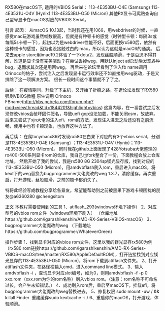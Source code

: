 RX580在macOS下, 适用的VBIOS Serial：
			113-4E353BU-O4E (Samsung) 
			113-4E3531U-O4V (Hynix)
			113-4E353BU-O50 (Micron)
其他RX显卡可爬贴查询自己型号显卡在macOS对应的VBIOS Serial。

引言
起因：
从macOS 10.13起，当时我还在用1066，用webdriver的时候，一直感觉mac玩游戏虽然帧数很高，但就是有种顿卡的感觉（时钟型卡顿：每隔3s或每隔5s卡顿一下），起初以为是webdriver性能不好，后面更换rx580后，依然有这种顿卡的感觉，因为也没接触过白的imac，所以认为这就是macOS的通病。
后来去apple store用imac19.2体验了一下dota2，发现丝般顺滑，于是百思不得其解，难道是显卡没有完美驱动？在尝试丢掉weg，用默认inject ati启动后发现各种bug，退而求其次还是用回weg。
再后来在论坛里看到了注入fb name调用Orinoco的帖子，尝试注入之后发现显卡运行效率还不如直接用weg驱动，于是又排除了这一项解决方案。
很长一段时间这个事情就不了了之。

后续：
在疫情期间，升级了下主机，又开始了折腾之路，在逛论坛发现了RX580强刷VBIOS教程 原生调用 Orinoco FBname(http://bbs.pcbeta.com/forum.php?mod=viewthread&tid=1844201&highlight=vbios)
这篇内容，在一番尝试之后发现修改vbios会破坏固件签名，导致uefi gop没法加载，不能关闭csm，故放弃。
后来又尝试了xjn大佬的注入efi、rom的方法，发现注入进去之后还没有之前流畅，使用中也有卡顿现象，也放弃这种方法了。

再后续：
在爬tonymacx86时发现rx580在白果下对应的有3个vbios serial，分别是113-4E353BU-O4E (Samsung) ；113-4E3531U-O4V (Hynix)；113-4E353BU-O50 (Micron)。
同时我在github上面发现了428Yotsuba大佬整理的rx400-500系列显卡rom的仓库，我自己也fork整合了一份，下面教程会放上仓库地址。
然后开始了我的尝试，我是rx580 8G 2304sp镁光显存版，找到对应的113-4E353BU-O50 (Micron)，用amdvbflash刷入rom，重启进入macOS，将kext下的weg替换为bugprogrammer大佬魔改的weg 1.3.7，清除缓存，再次重启，打开游戏，丝般顺滑，之前的顿卡都消失了。

特将此经验写成教程分享给各景友，希望能帮助到之前被黑果下游戏卡顿困扰的朋友@a6360280 @chengsitom

正文
本教程需要使用到的工具
1、atiflash_293(windows环境下操作）
2、对应型号的vbios rom文件（windows环境下刷入）
（仓库地址https://github.com/igarashikenshin/AMD-RX-Series-VBIOS-macOS）
3、bugprogrammer大佬魔改的weg
（下载地址https://github.com/bugprogrammer/WhateverGreen）

操作步骤
1、找到显卡对应的vbios rom文件，这里以我的镁光显存rx580为例（rx580 rom链接https://github.com/igarashikenshin/AMD-RX-Series-VBIOS-macOS/tree/master/RX580/AppleDefaultROM），打开链接找到对应镁光显存的113-4E353BU-O50 (Micron)，将rom下载到atiflash文件夹。
2、打开atiflash文件夹，在路径栏输入cmd，进入command line模式。
3、输入amdvbflash -i ，查询显卡对应slot编号，如为0，则用amdvbflash -f -p 0 xxx.rom（xxx.rom为你的rom名称）刷入vbios rom。（注意：rom名称不可命名过长，会产生未知错误。）
4、成功刷入rom后，重启至macOS下，挂载efi，将bugprogrammer大佬魔改的weg替换进去。
5、修复权限 sudo mount -uw / && killall Finder  重建缓存sudo kextcache -i /
6、重启你的macOS，打开游戏，体验顺滑。
